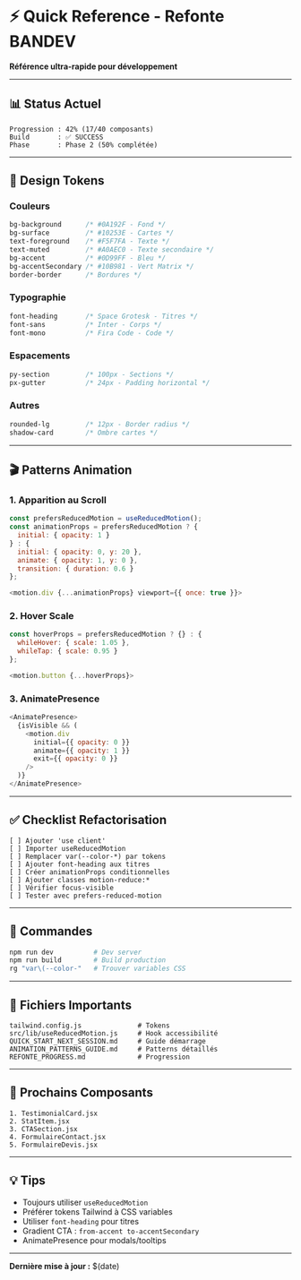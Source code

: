 # ⚡ Quick Reference - Refonte BANDEV

**Référence ultra-rapide pour développement**

---

## 📊 Status Actuel

```
Progression : 42% (17/40 composants)
Build       : ✅ SUCCESS
Phase       : Phase 2 (50% complétée)
```

---

## 🎨 Design Tokens

### Couleurs
```css
bg-background      /* #0A192F - Fond */
bg-surface         /* #10253E - Cartes */
text-foreground    /* #F5F7FA - Texte */
text-muted         /* #A0AEC0 - Texte secondaire */
bg-accent          /* #0D99FF - Bleu */
bg-accentSecondary /* #10B981 - Vert Matrix */
border-border      /* Bordures */
```

### Typographie
```css
font-heading       /* Space Grotesk - Titres */
font-sans          /* Inter - Corps */
font-mono          /* Fira Code - Code */
```

### Espacements
```css
py-section         /* 100px - Sections */
px-gutter          /* 24px - Padding horizontal */
```

### Autres
```css
rounded-lg         /* 12px - Border radius */
shadow-card        /* Ombre cartes */
```

---

## 🎬 Patterns Animation

### 1. Apparition au Scroll
```javascript
const prefersReducedMotion = useReducedMotion();
const animationProps = prefersReducedMotion ? {
  initial: { opacity: 1 }
} : {
  initial: { opacity: 0, y: 20 },
  animate: { opacity: 1, y: 0 },
  transition: { duration: 0.6 }
};

<motion.div {...animationProps} viewport={{ once: true }}>
```

### 2. Hover Scale
```javascript
const hoverProps = prefersReducedMotion ? {} : {
  whileHover: { scale: 1.05 },
  whileTap: { scale: 0.95 }
};

<motion.button {...hoverProps}>
```

### 3. AnimatePresence
```javascript
<AnimatePresence>
  {isVisible && (
    <motion.div
      initial={{ opacity: 0 }}
      animate={{ opacity: 1 }}
      exit={{ opacity: 0 }}
    />
  )}
</AnimatePresence>
```

---

## ✅ Checklist Refactorisation

```
[ ] Ajouter 'use client'
[ ] Importer useReducedMotion
[ ] Remplacer var(--color-*) par tokens
[ ] Ajouter font-heading aux titres
[ ] Créer animationProps conditionnelles
[ ] Ajouter classes motion-reduce:*
[ ] Vérifier focus-visible
[ ] Tester avec prefers-reduced-motion
```

---

## 🚀 Commandes

```bash
npm run dev          # Dev server
npm run build        # Build production
rg "var\(--color-"   # Trouver variables CSS
```

---

## 📂 Fichiers Importants

```
tailwind.config.js              # Tokens
src/lib/useReducedMotion.js     # Hook accessibilité
QUICK_START_NEXT_SESSION.md     # Guide démarrage
ANIMATION_PATTERNS_GUIDE.md     # Patterns détaillés
REFONTE_PROGRESS.md             # Progression
```

---

## 🎯 Prochains Composants

```
1. TestimonialCard.jsx
2. StatItem.jsx
3. CTASection.jsx
4. FormulaireContact.jsx
5. FormulaireDevis.jsx
```

---

## 💡 Tips

- Toujours utiliser `useReducedMotion`
- Préférer tokens Tailwind à CSS variables
- Utiliser `font-heading` pour titres
- Gradient CTA : `from-accent to-accentSecondary`
- AnimatePresence pour modals/tooltips

---

**Dernière mise à jour :** $(date)